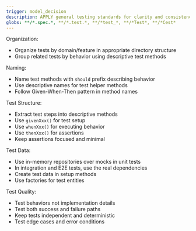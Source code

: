 ```yaml
---
trigger: model_decision
description: APPLY general testing standards for clarity and consistency WHEN writing any test. Covers organization, naming, and core principles like Given/When/Then.
globs: **/*.spec.*, **/*.test.*, **/*test_*, **/*Test*, **/*Cest*
---
```


Organization:
- Organize tests by domain/feature in appropriate directory structure
- Group related tests by behavior using descriptive test methods

Naming:
- Name test methods with `should` prefix describing behavior
- Use descriptive names for test helper methods
- Follow Given-When-Then pattern in method names

Test Structure:
- Extract test steps into descriptive methods
- Use `givenXxx()` for test setup
- Use `whenXxx()` for executing behavior
- Use `thenXxx()` for assertions
- Keep assertions focused and minimal

Test Data:
- Use in-memory repositories over mocks in unit tests
- In integration and E2E tests, use the real dependencies
- Create test data in setup methods
- Use factories for test entities

Test Quality:
- Test behaviors not implementation details
- Test both success and failure paths
- Keep tests independent and deterministic
- Test edge cases and error conditions